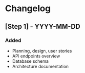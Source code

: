 # Changelog

## [Step 1] - YYYY-MM-DD
### Added
- Planning, design, user stories
- API endpoints overview
- Database schema
- Architecture documentation
